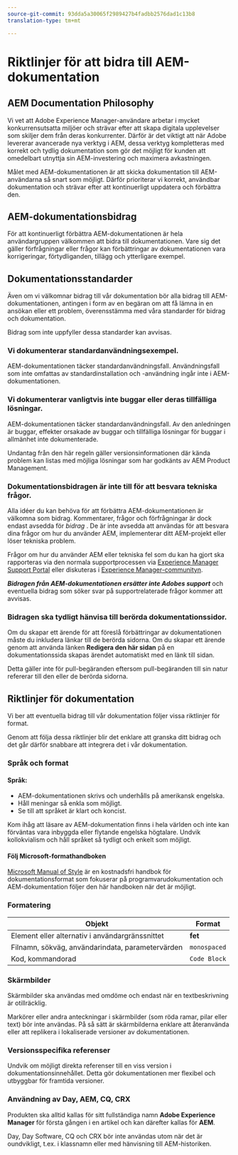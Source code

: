 ```yaml
---
source-git-commit: 93dda5a30065f2989427b4fadbb2576dad1c13b8
translation-type: tm+mt

---
```

# Riktlinjer för att bidra till AEM-dokumentation

## AEM Documentation Philosophy

Vi vet att Adobe Experience Manager-användare arbetar i mycket konkurrensutsatta miljöer och strävar efter att skapa digitala upplevelser som skiljer dem från deras konkurrenter. Därför är det viktigt att när Adobe levererar avancerade nya verktyg i AEM, dessa verktyg kompletteras med korrekt och tydlig dokumentation som gör det möjligt för kunden att omedelbart utnyttja sin AEM-investering och maximera avkastningen.

Målet med AEM-dokumentationen är att skicka dokumentation till AEM-användarna så snart som möjligt. Därför prioriterar vi korrekt, användbar dokumentation och strävar efter att kontinuerligt uppdatera och förbättra den.

## AEM-dokumentationsbidrag

För att kontinuerligt förbättra AEM-dokumentationen är hela användargruppen välkommen att bidra till dokumentationen. Vare sig det gäller förfrågningar eller frågor kan förbättringar av dokumentationen vara korrigeringar, förtydliganden, tillägg och ytterligare exempel.

## Dokumentationsstandarder

Även om vi välkomnar bidrag till vår dokumentation bör alla bidrag till AEM-dokumentationen, antingen i form av en begäran om att få lämna in en ansökan eller ett problem, överensstämma med våra standarder för bidrag och dokumentation.

Bidrag som inte uppfyller dessa standarder kan avvisas.

### Vi dokumenterar standardanvändningsexempel.

AEM-dokumentationen täcker standardanvändningsfall. Användningsfall som inte omfattas av standardinstallation och -användning ingår inte i AEM-dokumentationen.

### Vi dokumenterar vanligtvis inte buggar eller deras tillfälliga lösningar.

AEM-dokumentationen täcker standardanvändningsfall. Av den anledningen är buggar, effekter orsakade av buggar och tillfälliga lösningar för buggar i allmänhet inte dokumenterade.

Undantag från den här regeln gäller versionsinformationen där kända problem kan listas med möjliga lösningar som har godkänts av AEM Product Management.

### Dokumentationsbidragen är inte till för att besvara tekniska frågor.

Alla idéer du kan behöva för att förbättra AEM-dokumentationen är välkomna som bidrag. Kommentarer, frågor och förfrågningar är dock endast avsedda för *bidrag* . De är inte avsedda att användas för att besvara dina frågor om hur du använder AEM, implementerar ditt AEM-projekt eller löser tekniska problem.

Frågor om hur du använder AEM eller tekniska fel som du kan ha gjort ska rapporteras via den normala supportprocessen via [Experience Manager Support Portal](https://daycare.day.com/home.html) eller diskuteras i [Experience Manager-communityn](http://help-forums.adobe.com/content/adobeforums/en/experience-manager-forum/adobe-experience-manager.html).

***Bidragen från AEM-dokumentationen ersätter inte Adobes support*** och eventuella bidrag som söker svar på supportrelaterade frågor kommer att avvisas.

### Bidragen ska tydligt hänvisa till berörda dokumentationssidor.

Om du skapar ett ärende för att föreslå förbättringar av dokumentationen måste du inkludera länkar till de berörda sidorna. Om du skapar ett ärende genom att använda länken **Redigera den här sidan** på en dokumentationssida skapas ärendet automatiskt med en länk till sidan.

Detta gäller inte för pull-begäranden eftersom pull-begäranden till sin natur refererar till den eller de berörda sidorna.

## Riktlinjer för dokumentation

Vi ber att eventuella bidrag till vår dokumentation följer vissa riktlinjer för format.

Genom att följa dessa riktlinjer blir det enklare att granska ditt bidrag och det går därför snabbare att integrera det i vår dokumentation.

### Språk och format

#### Språk:

* AEM-dokumentationen skrivs och underhålls på amerikansk engelska.
* Håll meningar så enkla som möjligt.
* Se till att språket är klart och koncist.

Kom ihåg att läsare av AEM-dokumentation finns i hela världen och inte kan förväntas vara inbyggda eller flytande engelska högtalare. Undvik kollokvialism och håll språket så tydligt och enkelt som möjligt.

#### Följ Microsoft-formathandboken

[Microsoft Manual of Style](https://docs.microsoft.com/en-us/style-guide/welcome/) är en kostnadsfri handbok för dokumentationsformat som fokuserar på programvarudokumentation och AEM-dokumentation följer den här handboken när det är möjligt.

### Formatering

| Objekt | Format |
|---|---|
| Element eller alternativ i användargränssnittet | **fet** |
| Filnamn, sökväg, användarindata, parametervärden | `monospaced` |
| Kod, kommandorad | ```Code Block``` |

### Skärmbilder

Skärmbilder ska användas med omdöme och endast när en textbeskrivning är otillräcklig.

Markörer eller andra anteckningar i skärmbilder (som röda ramar, pilar eller text) bör inte användas. På så sätt är skärmbilderna enklare att återanvända eller att replikera i lokaliserade versioner av dokumentationen.

### Versionsspecifika referenser

Undvik om möjligt direkta referenser till en viss version i dokumentationsinnehållet. Detta gör dokumentationen mer flexibel och utbyggbar för framtida versioner.

### Användning av Day, AEM, CQ, CRX

Produkten ska alltid kallas för sitt fullständiga namn **Adobe Experience Manager** för första gången i en artikel och kan därefter kallas för **AEM**.

Day, Day Software, CQ och CRX bör inte användas utom när det är oundvikligt, t.ex. i klassnamn eller med hänvisning till AEM-historiken.